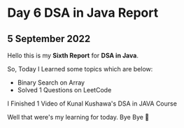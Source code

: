 # Day 6 DSA in Java Report

## 5 September 2022

Hello this is my **Sixth Report** for **DSA in Java**.

So, Today I Learned some topics which are below:

- Binary Search on Array
- Solved 1 Questions on LeetCode

I Finished 1 Video of Kunal Kushawa's DSA in JAVA Course


Well that were's my learning for today. Bye Bye :wave:
